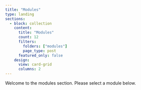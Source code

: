 ```yaml
---
title: "Modules"
type: landing
sections:
  - block: collection
    content:
      title: "Modules"
      count: 12
      filters:
        folders: ["modules"]
        page_type: post 
      featured_only: false
    design:
      view: card-grid
      columns: 2
---
```

Welcome to the modules section. Please select a module below.
